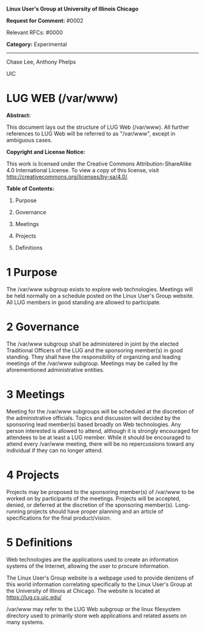 **Linux User's Group at University of Illinois Chicago**

**Request for Comment:** #0002

Relevant RFCs: #0000

**Category:** Experimental

---------------------------------------------------------------------------------

Chase Lee, Anthony Phelps

UIC

# LUG WEB (/var/www)

**Abstract:**

This document lays out the structure of LUG Web (/var/www).  All further references to LUG Web will be referred to as "/var/www", except in ambiguous cases.

**Copyright and License Notice:**

This work is licensed under the Creative Commons Attribution-ShareAlike 4.0 International License. To view a copy of this license, visit http://creativecommons.org/licenses/by-sa/4.0/.

**Table of Contents:**

1. Purpose

2. Governance

3. Meetings

4. Projects

4. Definitions

# 1 Purpose

The /var/www subgroup exists to explore web technologies.  Meetings will be held normally on a schedule posted on the Linux User's Group website.  All LUG members in good standing are allowed to participate.


# 2 Governance

The /var/www subgroup shall be administered in joint by the elected Traditional Officers of the LUG and the sponsoring member(s) in good standing. They shall have the responsibility of organizing and leading meetings of the /var/www subgroup. Meetings may be called by the aforementioned administrative entities.


# 3 Meetings

Meeting for the /var/www subgroups will be scheduled at the discretion of the administrative officials.  Topics and discussion will decided by the sponsoring lead member(s) based broadly on Web technologies.  Any person interested is allowed to attend, although it is strongly encouraged for attendees to be at least a LUG member.  While it should be encouraged to attend every /var/www meeting, there will be no repercussions toward any individual if they can no longer attend.


# 4 Projects

Projects may be proposed to the sponsoring member(s) of /var/www to be worked on by participants of the meetings.  Projects will be accepted, denied, or deferred at the discretion of the sponsoring member(s).  Long-running projects should have proper planning and an article of specifications for the final product/vision.


# 5 Definitions

Web technologies are the applications used to create an information systems of the Internet, allowing the user to procure information.

The Linux User's Group website is a webpage used to provide denizens of this world information correlating specifically to the Linux User's Group at the University of Illinois at Chicago.  The website is located at https://lug.cs.uic.edu/

/var/www may refer to the LUG Web subgroup or the linux filesystem directory used to primarily store web applications and related assets on many systems.
